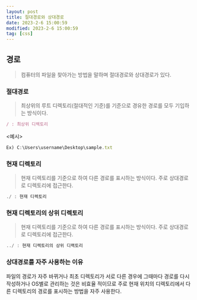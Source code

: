 ```yaml
---
layout: post
title: 절대경로와 상대경로
date: 2023-2-6 15:00:59
modified: 2023-2-6 15:00:59
tag: [css]
---
```


## 경로
> 컴퓨터의 파일을 찾아가는 방법을 말하며 절대경로와 상대경로가 있다.

### 절대경로
> 최상위의 루트 디렉토리(절대적인 기준)를 기준으로 경유한 경로를 모두 기입하는 방식이다.

```javascript
/ : 최상위 디렉토리
```
<예시>
```javascript
Ex) C:\Users\username\Desktop\sample.txt
```
### 현재 디렉토리
> 현재 디렉토리를 기준으로 하여 다른 경로를 표시하는 방식이다. 주로 상대경로로 디렉토리에 접근한다.
```javascript
./ : 현재 디렉토리
```
### 현재 디렉토리의 상위 디렉토리
> 현재 디렉토리를 기준으로 하여 다른 경로를 표시하는 방식이다. 주로 상대경로로 디렉토리에 접근한다.
```javascript
../ : 현재 디렉토리의 상위 디랙토리
```

### 상대경로를 자주 사용하는 이유
파일의 경로가 자주 바뀌거나 최초 디렉토리가 서로 다른 경우에 그때마다 경로를 다시 작성하거나 OS별로 관리하는 것은 비효율 적이므로 주로 현재 위치의 디렉토리에서 다른 디렉토리의 경로를 표시하는 방법을 자주 사용한다. 
